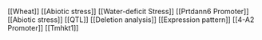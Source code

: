 [[Wheat]]
[[Abiotic stress]]
[[Water-deficit Stress]]
[[Prtdann6 Promoter]]
[[Abiotic stress]]
[[QTL]]
[[Deletion analysis]]
[[Expression pattern]]
[[4-A2 Promoter]]
[[Tmhkt1]]
